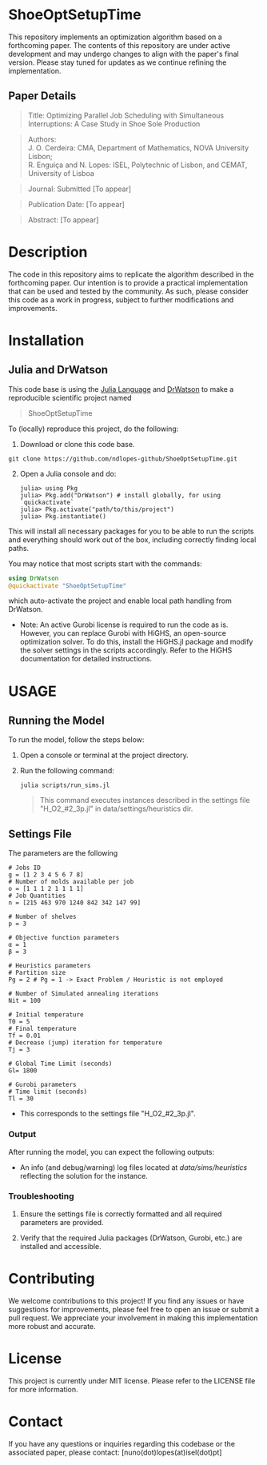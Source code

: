 # ShoeOptSetupTime 

This repository implements an optimization algorithm based on a forthcoming paper. The contents of this repository are under active development and may undergo changes to align with the paper's final version. Please stay tuned for updates as we continue refining the implementation.

## Paper Details

   > Title: Optimizing Parallel Job Scheduling with Simultaneous Interruptions: A Case Study in Shoe Sole Production

   > Authors:<br> 
   > J. O. Cerdeira: 
   > CMA, Department of Mathematics, NOVA University Lisbon;<br>
   > R. Enguiça and  N. Lopes:
   > ISEL, Polytechnic of Lisbon, and CEMAT, University of Lisboa<br>
    
   
   > Journal: Submitted [To appear]

   > Publication Date: [To appear]

   > Abstract: [To appear]


# Description

The code in this repository aims to replicate the algorithm described in the forthcoming paper. Our intention is to provide a practical implementation that can be used and tested by the community. As such, please consider this code as a work in progress, subject to further modifications and improvements.

# Installation

## Julia and DrWatson 

This code base is using the [Julia Language](https://julialang.org/) and
[DrWatson](https://juliadynamics.github.io/DrWatson.jl/stable/)
to make a reproducible scientific project named
> ShoeOptSetupTime


To (locally) reproduce this project, do the following:

1. Download or clone this code base. 

```
git clone https://github.com/ndlopes-github/ShoeOptSetupTime.git
```

2. Open a Julia console and do:
   ```
   julia> using Pkg
   julia> Pkg.add("DrWatson") # install globally, for using `quickactivate`
   julia> Pkg.activate("path/to/this/project")
   julia> Pkg.instantiate()
   ```

This will install all necessary packages for you to be able to run the scripts and
everything should work out of the box, including correctly finding local paths.

You may notice that most scripts start with the commands:
```julia
using DrWatson
@quickactivate "ShoeOptSetupTime"
```
which auto-activate the project and enable local path handling from DrWatson.

+ Note: An active Gurobi license is required to run the code as is. However, you can replace Gurobi with HiGHS, an open-source optimization solver. To do this, install the HiGHS.jl package and modify the solver settings in the scripts accordingly. Refer to the HiGHS documentation for detailed instructions.

# USAGE


## Running the Model

To run the model, follow the steps below:

1. Open a console or terminal at the project directory.

2. Run the following command:
   ```
   julia scripts/run_sims.jl
   ```
      >   This command executes instances described in the settings file "H_O2_#2_3p.jl" in data/settings/heuristics dir.

## Settings File

The parameters are the following
```
# Jobs ID
g = [1 2 3 4 5 6 7 8]
# Number of molds available per job
o = [1 1 1 2 1 1 1 1]
# Job Quantities
n = [215 463 970 1240 842 342 147 99]

# Number of shelves 
p = 3

# Objective function parameters
α = 1
β = 3

# Heuristics parameters
# Partition size
Pg = 2 # Pg = 1 -> Exact Problem / Heuristic is not employed

# Number of Simulated annealing iterations
Nit = 100

# Initial temperature
T0 = 5
# Final temperature
Tf = 0.01
# Decrease (jump) iteration for temperature
Tj = 3 

# Global Time Limit (seconds)
Gl= 1800

# Gurobi parameters
# Time limit (seconds)
Tl = 30
```
+ This corresponds to the settings file "H_O2_#2_3p.jl".

### Output

After running the model, you can expect the following outputs:

+ An info (and debug/warning) log  files located at *data/sims/heuristics* reflecting the solution for the instance.


### Troubleshooting

1. Ensure the settings file is correctly formatted and all required parameters are provided.

2. Verify that the required Julia packages (DrWatson, Gurobi, etc.) are installed and accessible.

# Contributing

We welcome contributions to this project! If you find any issues or have suggestions for improvements, please feel free to open an issue or submit a pull request. We appreciate your involvement in making this implementation more robust and accurate.

# License

This project is currently under MIT license. Please refer to the LICENSE file for more information.

# Contact

If you have any questions or inquiries regarding this codebase or the associated paper, please contact: [nuno(dot)lopes(at)isel(dot)pt]
